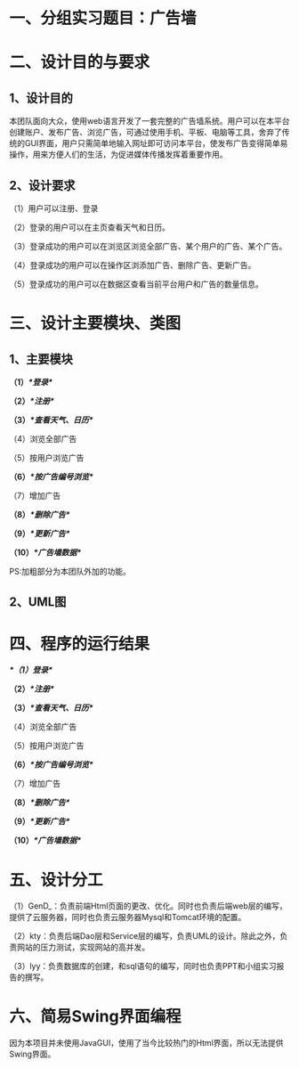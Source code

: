  

# 一、**分组实习题目：广告墙**

# 二、**设计目的与要求**

## 1、**设计目的**

本团队面向大众，使用web语言开发了一套完整的广告墙系统。用户可以在本平台创建账户、发布广告、浏览广告，可通过使用手机、平板、电脑等工具，舍弃了传统的GUI界面，用户只需简单地输入网址即可访问本平台，使发布广告变得简单易操作，用来方便人们的生活，为促进媒体传播发挥着重要作用。

## 2、**设计要求**

（1）用户可以注册、登录

（2）登录的用户可以在主页查看天气和日历。

（3）登录成功的用户可以在浏览区浏览全部广告、某个用户的广告、某个广告。

（4）登录成功的用户可以在操作区浏添加广告、删除广告、更新广告。

（5）登录成功的用户可以在数据区查看当前平台用户和广告的数量信息。

# 三、**设计主要模块、类图**

## 1、**主要模块**

**（1）*****\*登录\****

**（2）*****\*注册\****

**（3）*****\*查看天气、日历\****

（4）浏览全部广告

（5）按用户浏览广告

**（6）*****\*按广告编号浏览\****

（7）增加广告

**（8）*****\*删除广告\****

**（9）*****\*更新广告\****

**（10）*****\*广告墙数据\****

 PS:加粗部分为本团队外加的功能。

## 2、**UML图**

# 四、**程序的运行结果**

***\*（1）登录\****

**（2）*****\*注册\****


**（3）*****\*查看天气、日历\****

（4）浏览全部广告

（5）按用户浏览广告


**（6）*****\*按广告编号浏览\****


（7）增加广告


**（8）*****\*删除广告\****


**（9）*****\*更新广告\****


**（10）*****\*广告墙数据\****


# 五、**设计分工**

（1）GenD_：负责前端Html页面的更改、优化。同时也负责后端web层的编写，提供了云服务器，同时也负责云服务器Mysql和Tomcat环境的配置。

（2）kty：负责后端Dao层和Service层的编写，负责UML的设计。除此之外，负责网站的压力测试，实现网站的高并发。

（3）lyy：负责数据库的创建，和sql语句的编写，同时也负责PPT和小组实习报告的撰写。

# 六、**简易Swing界面编程**

因为本项目并未使用JavaGUI，使用了当今比较热门的Html界面，所以无法提供Swing界面。
